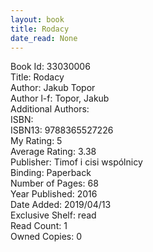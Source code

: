 ```yaml
---
layout: book
title: Rodacy
date_read: None
---
```


Book Id: 33030006<br />
Title: Rodacy<br />
Author: Jakub Topor<br />
Author l-f: Topor, Jakub<br />
Additional Authors: <br />
ISBN: <br />
ISBN13: 9788365527226<br />
My Rating: 5<br />
Average Rating: 3.38<br />
Publisher: Timof i cisi wspólnicy<br />
Binding: Paperback<br />
Number of Pages: 68<br />
Year Published: 2016<br />
Date Added: 2019/04/13<br />
Exclusive Shelf: read<br />
Read Count: 1<br />
Owned Copies: 0<br />

